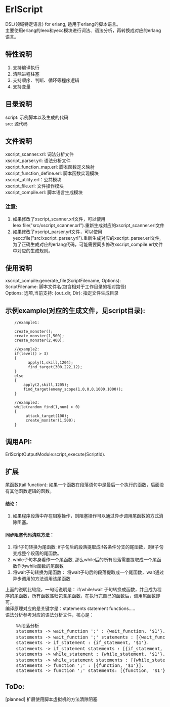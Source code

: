 # ErlScript
DSL(领域特定语言) for erlang,  适用于erlang的脚本语言。<br/>
主要使用erlang的leex和yecc模块进行词法、语法分析，再转换成对应的erlang语言。

## 特性说明
1. 支持编译执行<br/>
2. 清除进程柱塞<br/>
3. 支持顺序、判断、循环等程序逻辑<br/>
4. 支持变量<br/>

## 目录说明
script: 示例脚本以及生成的代码<br/>
src: 源代码<br/>

## 文件说明
xscript_scanner.xrl: 词法分析文件<br/>
xscript_parser.yrl: 语法分析文件<br/>
xscript_function_map.erl: 脚本函数定义映射<br/>
xscript_function_define.erl: 脚本函数实现模块<br/>
xscript_utility.erl：公共模块<br/>
xscript_file.erl: 文件操作模块<br/>
xscript_compile.erl: 脚本语言生成模块<br/>

### 注意:
1. 如果修改了xscript_scanner.xrl文件，可以使用leex:file("src/xscript_scanner.xrl").重新生成对应的xscript_scanner.erl文件<br/>
1. 如果修改了xscript_parser.yrl文件，可以使用yecc:file("src/xscript_parser.yrl").重新生成对应的xscript_parser.erl文件,为了正确生成对应的erlang代码，可能需要同步修改xscript_compile.erl文件中对应的生成规则。<br/>


## 使用说明
xscript_compile:generate_file(ScriptFilename, Options):<br/>
  ScriptFilename: 脚本文件名(包含相对于工作目录的相对路径)<br/>
  Options: 选项,当前支持: {out_dir, Dir}: 指定文件生成目录<br/>


## 示例example(对应的生成文件，见script目录):
        //example1: 
        
        create_monster();
        create_monster(1,500);
        create_monster(2,400);
        
        //example2: 
        if(level() > 3)
        {
              apply(1,skill,1204);
              find_target(300,222,12);
        }
        else
        {
            apply(2,skill,1205); 
            find_target(enemy_scope(1,0,0,0,1000,1000));     
        }
        
        //example3:
        while(random_find(1,num) > 0)
        {
             attack_target(100);
             create_monster(1,500);
        }

 

## 调用API:
ErlScriptOutputModule:script_execute(ScriptId).<br/>


## 扩展
尾函数(tail function): 如果一个函数在段落语句中是最后一个执行的函数，后面没有其他函数逻辑的函数。

#### 结论：
1. 如果程序段落中存在阻塞操作，则阻塞操作可以通过异步调用尾函数的方式消除阻塞。

#### 同步阻塞代码清除方法：
1. 将if子句转换为尾函数: if子句后的段落提取成if各条件分支的尾函数，则if子句变成整个段落的尾函数。<br/>
2. while子句本身看作一个尾函数, 那么while后的所有段落需要提取成一个尾函数作为while函数的尾函数<br/>
3. 将wait子句转换为尾函数： 将wait子句后的段落提取成一个尾函数，wait通过异步调用的方法调用该尾函数<br/>

上面的说明比较绕，一句话说明是：
if/while/wait 子句转换成函数，并且成为程序的尾函数，所有函数递归包含尾函数，在执行完自己的函数后，调用尾函数即可。<br />
编译原理对应的是关键字是：statements statement functions.....<br/>
语法分析参考对应的语法分析文件，核心是：<br/>
<pre>
    %%段落分析     
    statements -> wait_function ';' : {wait_function, '$1'}.
    statements -> wait_function ';' statements : [{wait_function, '$1', '$3'}].  %%异步等待语句
    statements -> if_statement : {if_statement, '$1'}.
    statements -> if_statement statements : [{if_statement, '$1', '$2'}].        %%IF语句
    statements -> while_statement : {while_statement, '$1'}.
    statements -> while_statement statements : [{while_statement, '$1', '$2'}].  %%WHILE语句
    statements -> function ';' : [{function, '$1'}].
    statements -> function ';' statements: [{function, '$1'} | '$3'].
</pre>

## ToDo:
[planned] 扩展使用脚本虚拟机的方法清除阻塞


